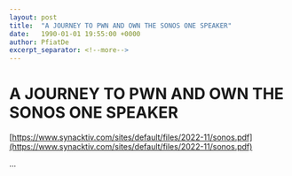 ```yaml
---
layout: post
title:  "A JOURNEY TO PWN AND OWN THE SONOS ONE SPEAKER"
date:   1990-01-01 19:55:00 +0000
author: PfiatDe
excerpt_separator: <!--more-->
---
```


# A JOURNEY TO PWN AND OWN THE SONOS ONE SPEAKER

[https://www.synacktiv.com/sites/default/files/2022-11/sonos.pdf](https://www.synacktiv.com/sites/default/files/2022-11/sonos.pdf)

...
<!--more-->
